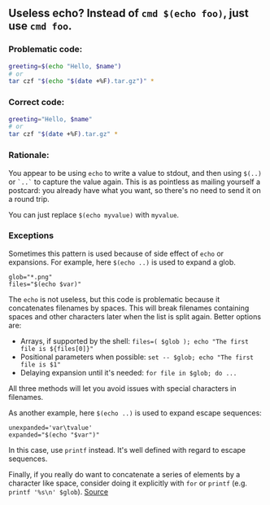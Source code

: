 ## Useless echo? Instead of `cmd $(echo foo)`, just use `cmd foo`.

### Problematic code:

```sh
greeting=$(echo "Hello, $name")
# or
tar czf "$(echo "$(date +%F).tar.gz")" *
```

### Correct code:

```sh
greeting="Hello, $name"
# or
tar czf "$(date +%F).tar.gz" *
```

### Rationale:

You appear to be using `echo` to write a value to stdout, and then using `$(..)` or `` `..` `` to capture the value again. This is as pointless as mailing yourself a postcard: you already have what you want, so there's no need to send it on a round trip.

You can just replace `$(echo myvalue)` with `myvalue`.

### Exceptions

Sometimes this pattern is used because of side effect of `echo` or expansions. For example, here `$(echo ..)` is used to expand a glob.
```
glob="*.png"
files="$(echo $var)"
```

The `echo` is not useless, but this code is problematic because it concatenates filenames by spaces. This will break filenames containing spaces and other characters later when the list is split again. Better options are:

* Arrays, if supported by the shell: `files=( $glob ); echo "The first file is ${files[0]}"`
* Positional parameters when possible: `set -- $glob; echo "The first file is $1"`
* Delaying expansion until it's needed: `for file in $glob; do ...`

All three methods will let you avoid issues with special characters in filenames.

As another example, here `$(echo ..)` is used to expand escape sequences:
```
unexpanded='var\tvalue'
expanded="$(echo "$var")"
```

In this case, use `printf` instead. It's well defined with regard to escape sequences. 

Finally, if you really do want to concatenate a series of elements by a character like space, consider doing it explicitly with `for` or `printf` (e.g. `printf '%s\n' $glob`).
[Source](https://github.com/koalaman/shellcheck/wiki/SC2116)

